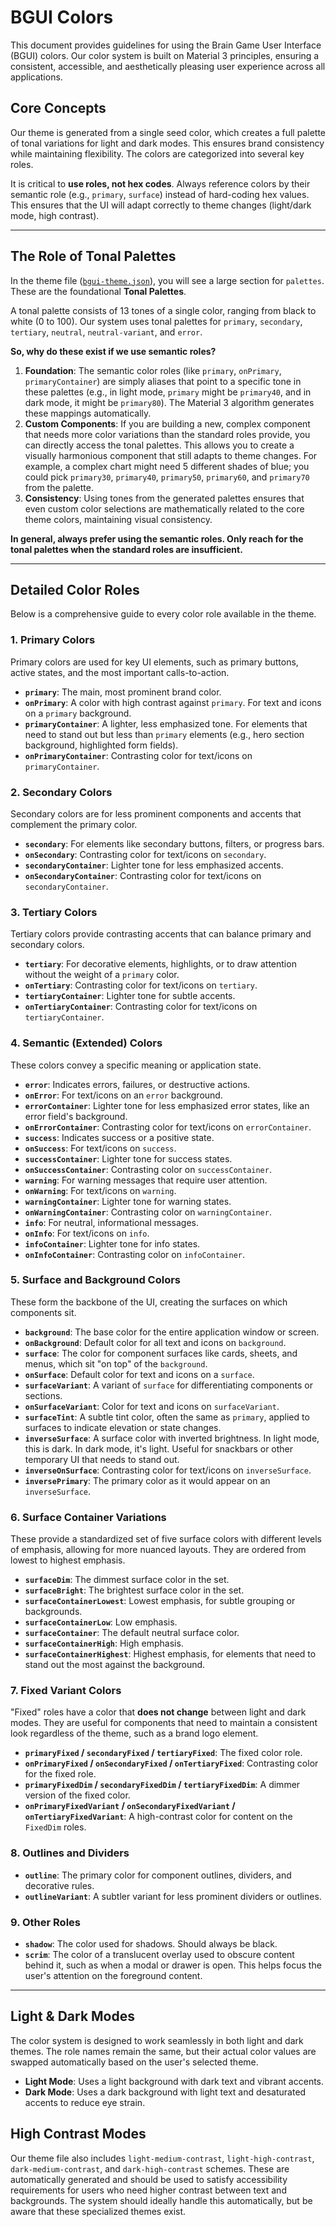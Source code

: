 # BGUI Colors

This document provides guidelines for using the Brain Game User Interface (BGUI) colors. Our color system is built on Material 3 principles, ensuring a consistent, accessible, and aesthetically pleasing user experience across all applications.

## Core Concepts

Our theme is generated from a single seed color, which creates a full palette of tonal variations for light and dark modes. This ensures brand consistency while maintaining flexibility. The colors are categorized into several key roles.

It is critical to **use roles, not hex codes**. Always reference colors by their semantic role (e.g., `primary`, `surface`) instead of hard-coding hex values. This ensures that the UI will adapt correctly to theme changes (light/dark mode, high contrast).

---

## The Role of Tonal Palettes

In the theme file ([`bgui-theme.json`](../src/constants/bgui-theme.json)), you will see a large section for `palettes`. These are the foundational **Tonal Palettes**.

A tonal palette consists of 13 tones of a single color, ranging from black to white (0 to 100). Our system uses tonal palettes for `primary`, `secondary`, `tertiary`, `neutral`, `neutral-variant`, and `error`.

**So, why do these exist if we use semantic roles?**

1.  **Foundation**: The semantic color roles (like `primary`, `onPrimary`, `primaryContainer`) are simply aliases that point to a specific tone in these palettes (e.g., in light mode, `primary` might be `primary40`, and in dark mode, it might be `primary80`). The Material 3 algorithm generates these mappings automatically.
2.  **Custom Components**: If you are building a new, complex component that needs more color variations than the standard roles provide, you can directly access the tonal palettes. This allows you to create a visually harmonious component that still adapts to theme changes. For example, a complex chart might need 5 different shades of blue; you could pick `primary30`, `primary40`, `primary50`, `primary60`, and `primary70` from the palette.
3.  **Consistency**: Using tones from the generated palettes ensures that even custom color selections are mathematically related to the core theme colors, maintaining visual consistency.

**In general, always prefer using the semantic roles. Only reach for the tonal palettes when the standard roles are insufficient.**

---

## Detailed Color Roles

Below is a comprehensive guide to every color role available in the theme.

### 1. Primary Colors

Primary colors are used for key UI elements, such as primary buttons, active states, and the most important calls-to-action.

-   **`primary`**: The main, most prominent brand color.
-   **`onPrimary`**: A color with high contrast against `primary`. For text and icons on a `primary` background.
-   **`primaryContainer`**: A lighter, less emphasized tone. For elements that need to stand out but less than `primary` elements (e.g., hero section background, highlighted form fields).
-   **`onPrimaryContainer`**: Contrasting color for text/icons on `primaryContainer`.

### 2. Secondary Colors

Secondary colors are for less prominent components and accents that complement the primary color.

-   **`secondary`**: For elements like secondary buttons, filters, or progress bars.
-   **`onSecondary`**: Contrasting color for text/icons on `secondary`.
-   **`secondaryContainer`**: Lighter tone for less emphasized accents.
-   **`onSecondaryContainer`**: Contrasting color for text/icons on `secondaryContainer`.

### 3. Tertiary Colors

Tertiary colors provide contrasting accents that can balance primary and secondary colors.

-   **`tertiary`**: For decorative elements, highlights, or to draw attention without the weight of a `primary` color.
-   **`onTertiary`**: Contrasting color for text/icons on `tertiary`.
-   **`tertiaryContainer`**: Lighter tone for subtle accents.
-   **`onTertiaryContainer`**: Contrasting color for text/icons on `tertiaryContainer`.

### 4. Semantic (Extended) Colors

These colors convey a specific meaning or application state.

-   **`error`**: Indicates errors, failures, or destructive actions.
-   **`onError`**: For text/icons on an `error` background.
-   **`errorContainer`**: Lighter tone for less emphasized error states, like an error field's background.
-   **`onErrorContainer`**: Contrasting color for text/icons on `errorContainer`.
-   **`success`**: Indicates success or a positive state.
-   **`onSuccess`**: For text/icons on `success`.
-   **`successContainer`**: Lighter tone for success states.
-   **`onSuccessContainer`**: Contrasting color on `successContainer`.
-   **`warning`**: For warning messages that require user attention.
-   **`onWarning`**: For text/icons on `warning`.
-   **`warningContainer`**: Lighter tone for warning states.
-   **`onWarningContainer`**: Contrasting color on `warningContainer`.
-   **`info`**: For neutral, informational messages.
-   **`onInfo`**: For text/icons on `info`.
-   **`infoContainer`**: Lighter tone for info states.
-   **`onInfoContainer`**: Contrasting color on `infoContainer`.

### 5. Surface and Background Colors

These form the backbone of the UI, creating the surfaces on which components sit.

-   **`background`**: The base color for the entire application window or screen.
-   **`onBackground`**: Default color for all text and icons on `background`.
-   **`surface`**: The color for component surfaces like cards, sheets, and menus, which sit "on top" of the `background`.
-   **`onSurface`**: Default color for text and icons on a `surface`.
-   **`surfaceVariant`**: A variant of `surface` for differentiating components or sections.
-   **`onSurfaceVariant`**: Color for text and icons on `surfaceVariant`.
-   **`surfaceTint`**: A subtle tint color, often the same as `primary`, applied to surfaces to indicate elevation or state changes.
-   **`inverseSurface`**: A surface color with inverted brightness. In light mode, this is dark. In dark mode, it's light. Useful for snackbars or other temporary UI that needs to stand out.
-   **`inverseOnSurface`**: Contrasting color for text/icons on `inverseSurface`.
-   **`inversePrimary`**: The primary color as it would appear on an `inverseSurface`.

### 6. Surface Container Variations

These provide a standardized set of five surface colors with different levels of emphasis, allowing for more nuanced layouts. They are ordered from lowest to highest emphasis.

-   **`surfaceDim`**: The dimmest surface color in the set.
-   **`surfaceBright`**: The brightest surface color in the set.
-   **`surfaceContainerLowest`**: Lowest emphasis, for subtle grouping or backgrounds.
-   **`surfaceContainerLow`**: Low emphasis.
-   **`surfaceContainer`**: The default neutral surface color.
-   **`surfaceContainerHigh`**: High emphasis.
-   **`surfaceContainerHighest`**: Highest emphasis, for elements that need to stand out the most against the background.

### 7. Fixed Variant Colors

"Fixed" roles have a color that **does not change** between light and dark modes. They are useful for components that need to maintain a consistent look regardless of the theme, such as a brand logo element.

-   **`primaryFixed` / `secondaryFixed` / `tertiaryFixed`**: The fixed color role.
-   **`onPrimaryFixed` / `onSecondaryFixed` / `onTertiaryFixed`**: Contrasting color for the fixed role.
-   **`primaryFixedDim` / `secondaryFixedDim` / `tertiaryFixedDim`**: A dimmer version of the fixed color.
-   **`onPrimaryFixedVariant` / `onSecondaryFixedVariant` / `onTertiaryFixedVariant`**: A high-contrast color for content on the `FixedDim` roles.

### 8. Outlines and Dividers

-   **`outline`**: The primary color for component outlines, dividers, and decorative rules.
-   **`outlineVariant`**: A subtler variant for less prominent dividers or outlines.

### 9. Other Roles

-   **`shadow`**: The color used for shadows. Should always be black.
-   **`scrim`**: The color of a translucent overlay used to obscure content behind it, such as when a modal or drawer is open. This helps focus the user's attention on the foreground content.

---

## Light & Dark Modes

The color system is designed to work seamlessly in both light and dark themes. The role names remain the same, but their actual color values are swapped automatically based on the user's selected theme.

-   **Light Mode**: Uses a light background with dark text and vibrant accents.
-   **Dark Mode**: Uses a dark background with light text and desaturated accents to reduce eye strain.

## High Contrast Modes

Our theme file also includes `light-medium-contrast`, `light-high-contrast`, `dark-medium-contrast`, and `dark-high-contrast` schemes. These are automatically generated and should be used to satisfy accessibility requirements for users who need higher contrast between text and backgrounds. The system should ideally handle this automatically, but be aware that these specialized themes exist. 